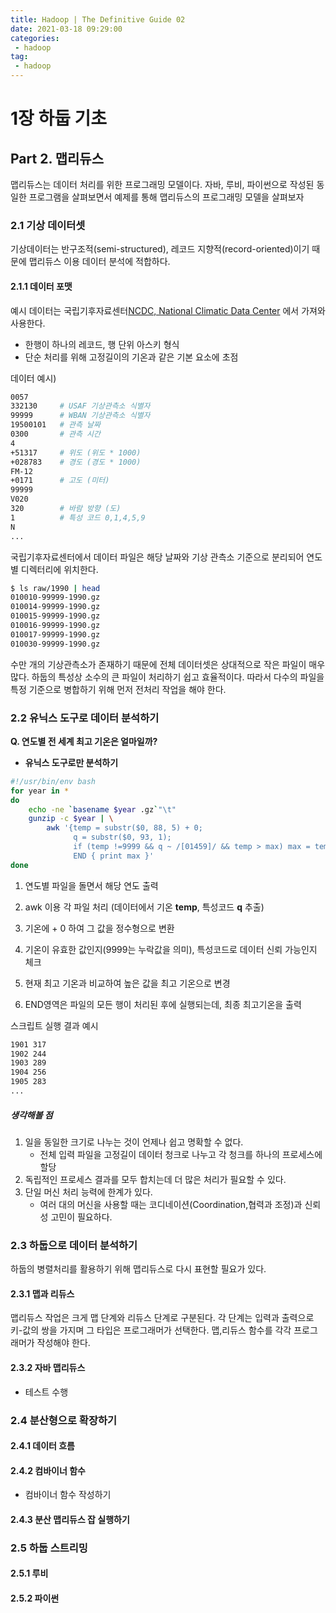 ```yaml
---
title: Hadoop | The Definitive Guide 02
date: 2021-03-18 09:29:00
categories:
 - hadoop
tag:
 - hadoop
---
```


# 1장 하둡 기초

## Part 2. 맵리듀스

맵리듀스는 데이터 처리를 위한 프로그래밍 모델이다. 자바, 루비, 파이썬으로 작성된 동일한 프로그램을 살펴보면서 예제를 통해 맵리듀스의 프로그래밍 모델을 살펴보자

### 2.1 기상 데이터셋

기상데이터는 반구조적(semi-structured), 레코드 지향적(record-oriented)이기 때문에 맵리듀스 이용 데이터 분석에 적합하다.

#### 2.1.1 데이터 포맷

예시 데이터는  국립기후자료센터[NCDC, National Climatic Data Center](www.ncdc.noaa.gov) 에서 가져와 사용한다.

- 한행이 하나의 레코드, 행 단위 아스키 형식
- 단순 처리를 위해 고정길이의 기온과 같은 기본 요소에 초점

데이터 예시)

```bash
0057
332130     # USAF 기상관측소 식별자
99999      # WBAN 기상관측소 식별자
19500101   # 관측 날짜
0300       # 관측 시간
4
+51317     # 위도 (위도 * 1000)
+028783    # 경도 (경도 * 1000)
FM-12
+0171      # 고도 (미터)
99999
V020
320        # 바람 방향 (도)
1          # 특성 코드 0,1,4,5,9
N
...
```



국립기후자료센터에서 데이터 파일은 해당 날짜와 기상 관측소 기준으로 분리되어 연도별 디렉터리에 위치한다.

```bash
$ ls raw/1990 | head
010010-99999-1990.gz
010014-99999-1990.gz
010015-99999-1990.gz
010016-99999-1990.gz
010017-99999-1990.gz
010030-99999-1990.gz
```

수만 개의 기상관측소가 존재하기 때문에 전체 데이터셋은 상대적으로 작은 파일이 매우 많다. 하둡의 특성상 소수의 큰 파일이 처리하기 쉽고 효율적이다. 따라서 다수의 파일을 특정 기준으로 병합하기 위해 먼저 전처리 작업을 해야 한다.

### 2.2 유닉스 도구로 데이터 분석하기

**Q. 연도별 전 세계 최고 기온은 얼마일까?**

- **유닉스 도구로만 분석하기**

```bash
#!/usr/bin/env bash
for year in *
do
	echo -ne `basename $year .gz`"\t"
	gunzip -c $year | \
		awk '{temp = substr($0, 88, 5) + 0;
			  q = substr($0, 93, 1);
			  if (temp !=9999 && q ~ /[01459]/ && temp > max) max = temp }
			  END { print max }'
done
```

1) 연도별 파일을 돌면서 해당 연도 출력

2) awk 이용 각 파일 처리 (데이터에서 기온 **temp**, 특성코드 **q** 추출)

3) 기온에 + 0 하여 그 값을 정수형으로 변환

4) 기온이 유효한 값인지(9999는 누락값을 의미), 특성코드로 데이터 신뢰 가능인지 체크

5) 현재 최고 기온과 비교하여 높은 값을 최고 기온으로 변경

6) END영역은 파일의 모든 행이 처리된 후에 실행되는데, 최종 최고기온을 출력

스크립트 실행 결과 예시

```bash
1901 317
1902 244
1903 289
1904 256
1905 283
...
```

##### 생각해볼 점

1. 일을 동일한 크기로 나누는 것이 언제나 쉽고 명확할 수 없다.
   - 전체 입력 파일을 고정길이 데이터 청크로 나누고 각 청크를 하나의 프로세스에 할당
2. 독립적인 프로세스 결과를 모두 합치는데 더 많은 처리가 필요할 수 있다.
3. 단일 머신 처리 능력에 한계가 있다.
   - 여러 대의 머신을 사용할 때는 코디네이션(Coordination,협력과 조정)과 신뢰성 고민이 필요하다.

### 2.3 하둡으로 데이터 분석하기

하둡의 병렬처리를 활용하기 위해 맵리듀스로 다시 표현할 필요가 있다.

#### 2.3.1 맵과 리듀스

맵리듀스 작업은 크게 맵 단계와 리듀스 단계로 구분된다. 각 단계는 입력과 출력으로 키-값의 쌍을 가지며 그 타입은 프로그래머가 선택한다. 맵,리듀스 함수를 각각 프로그래머가 작성해야 한다.

#### 2.3.2 자바 맵리듀스

- 테스트 수행

### 2.4 분산형으로 확장하기

#### 2.4.1 데이터 흐름

#### 2.4.2 컴바이너 함수

- 컴바이너 함수 작성하기

#### 2.4.3 분산 맵리듀스 잡 실행하기

### 2.5 하둡 스트리밍

#### 2.5.1 루비

#### 2.5.2 파이썬

